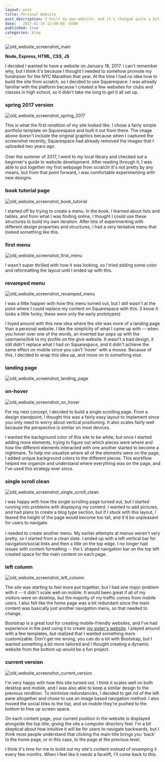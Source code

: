 ```yaml
---
layout: post
title: Personal Website
post_description: I built my own website, and it's changed quite a bit over the years.
date:   2017-01-14 12:00:00 -0500
published: true
categories: blog
---
```

<img class="img-wide" src="https://i.imgur.com/Twc7PHV.png" alt="old_website_screenshot_main">

**Node, Express, HTML, CSS, JS**

I decided I wanted to have a website on January 18, 2017. I can't remember why, but I think it's because I thought I needed to somehow promote my fundraiser for the NYC Marathon that year. At the time I had no idea how to build the site from scratch, so I decided to use Squarespace. I was already familiar with the platform because I created a few websites for clubs and classes in high school, so it didn't take me long to get it all set up.

### spring 2017 version

<img class="img-wide" src="https://i.imgur.com/2K1mWPD.png" alt="old_website_screenshot_spring_2017">

This is what the first rendition of my site looked like. I chose a fairly simple portfolio template on Squarespace and built it out from there. The image above doesn't include the original graphics because when I captured the screenshot recently, Squarespace had already removed the images that I uploaded two years ago.<br><br>Over the summer of 2017, I went to my local library and checked out a beginner's guide to website development. After reading through it, I was able to put together my first webpage from scratch! It's not pretty by any means, but from that point forward, I was comfortable experimenting with new designs.

### book tutorial page

<img class="img-wide" src="https://i.imgur.com/g9UYFsi.png" alt="old_website_screenshot_book_tutorial">

I started off by trying to create a menu. In the book, I learned about lists and tables, and from what I was finding online, I thought I could use these structures to build my own iteration. After lots of experimenting with different design properties and structures, I had a very tentative menu that looked something like this.

### first menu

<img class="img-wide" src="https://i.imgur.com/nf0H2YF.png" alt="old_website_screenshot_first_menu">

I wasn't super thrilled with how it was looking, so I tried adding some color and reformatting the layout until I ended up with this.

### revamped menu
<img class="img-wide" src="https://i.imgur.com/XI7VxPe.png" alt="old_website_screenshot_revamped_menu">

I was a little happier with how this menu turned out, but I still wasn't at the point where I could replace my content on Squarespace with this. (I know it looks a little funky, these were only the early prototypes)

I toyed around with this new idea where the site was more of a landing page than a personal website. I like the simplicity of what I came up with -- when you hover over one of the words, an inverted bar pops up with the username/link to my profile on the give website. It wasn't a bad design, it still didn't replace what I had on Squarespace, and it didn't achieve the same effect on mobile since you can't 'hover' with a mouse. Because of this, I decided to wrap this idea up, and move on to something else.

### landing page

<img class="img-wide" src="https://i.imgur.com/HTrAW8u.png" alt="old_website_screenshot_landing_page">

### on-hover

<img class="img-wide" src="https://i.imgur.com/xzuyitR.png" alt="old_website_screenshot_on_hover">

For my next concept, I decided to build a single scrolling page. From a design standpoint, I thought this was a fairly easy layout to implement since you only need to worry about vertical positioning. It also scales fairly well because the perspective is similar on most devices.

I wanted the background color of this site to be white, but once I started adding more elements, trying to figure out which pieces were where and how the different elements interacted with one another started to become a nightmare. To help me visualize where all of the elements were on the page, I added unique background colors to the different pieces. This workflow helped me organize and understand where everything was on the page, and I've used this strategy ever since.

### single scroll clean

<img class="img-tall" src="https://i.imgur.com/rKnrian.png" alt="old_website_screenshot_single_scroll_clean">

I was happy with how the single scrolling page turned out, but I started running into problems with displaying my content. I wanted to add pictures, and had plans to create a blog type section, but if I stuck with this layout, I feared the height of the page would become too tall, and it'd be unpleasant for users to navigate.<br><br>I needed to create another menu. My earlier attempts at menus weren't very pretty, so I started from a clean slate. I ended up with a left vertical bar for navigation/social links and then a title on the top edge. I no longer had issues with content formatting -- the L shaped navigation bar on the top left created space for the main content on each page.

### left column

<img class="img-wide" src="https://i.imgur.com/J9oQ6em.png" alt="old_website_screenshot_left_column">

The site was starting to feel more put together, but I had one major problem with it -- it didn't scale well on mobile. It would been great if all of my visitors were on desktop, but the majority of my traffic comes from mobile users. I also felt like the home page was a bit redundant since the main content was basically just another navigation menu, so that needed to change.

Bootstrap is a great tool for creating mobile-friendly websites, and I've had experience in the past using it to create [my sister's website](href="https://willowsutton.com"). I played around with a few templates, but realized that I wanted something more customizable. Don't get me wrong, you can do a lot with Bootstrap, but I wanted something a bit more tailored and I thought creating a dynamic website from the bottom up would be a fun project.


### current version

<img class="img-wide" src="https://i.imgur.com/Twc7PHV.png" alt="old_website_screenshot_current_version">

I'm very happy with how this site turned out. I think it scales well on both desktop and mobile, and I was also able to keep a similar design to the previous rendition. To minimize redundancies, I decided to get rid of the left pane altogether and chose to use an image based navigation method. I also moved the social links to the top, and on mobile they're pushed to the bottom to free up screen space.

On each content page, your current position in the website is displayed alongside the top title, giving the site a computer directory feel. I'm a bit skeptical about how intuitive it will be for users to navigate backwards, but I think most people understand that clicking the main title brings you 'back' to the home page, or in this case, to the page at the previous level.

I think it's time for me to build out my site's content instead of revamping it every few months. When I feel like it needs a facelift, I'll come back to this.
